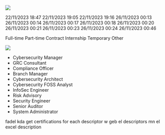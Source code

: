![](https://i.imgur.com/jCcnkny.png)

22/11/2023 18:47
22/11/2023 19:05
22/11/2023 19:16
26/11/2023 00:13
26/11/2023 00:14
26/11/2023 00:17
26/11/2023 00:18
26/11/2023 00:20
26/11/2023 00:21
26/11/2023 00:23
26/11/2023 00:24
26/11/2023 00:46

Full-time
Part-time
Contract
Internship
Temporary
Other


![](https://i.imgur.com/iv34hEx.png)


- Cybersecurity Manager
- GRC Consultant
- Compliance Officer
- Branch Manager
- Cybersecurity Architect
- Cybersecurity FOSS Analyst
- InfoSec Engineer
- Risk Advisory
- Security Engineer
- Senior Auditor
- System Administrator

fadel kda get certifications for each descriptor w geb el descriptors mn el excel description